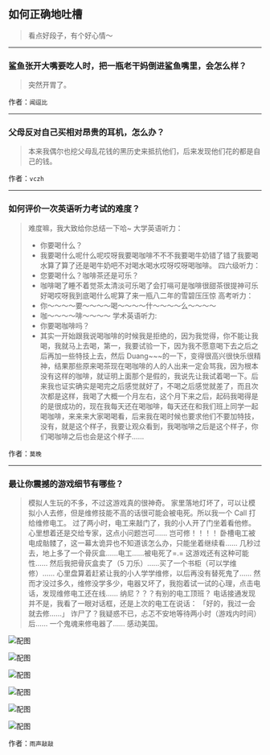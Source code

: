 ## 如何正确地吐槽

> 看点好段子，有个好心情～


 
---

### 鲨鱼张开大嘴要吃人时，把一瓶老干妈倒进鲨鱼嘴里，会怎么样？

> 突然开胃了。


作者：`闻逗比`

---

### 父母反对自己买相对昂贵的耳机，怎么办？

> 本来我偶尔也挖父母乱花钱的黑历史来抵抗他们，后来发现他们花的都是自己的钱。


作者：`vczh`

---

### 如何评价一次英语听力考试的难度？

> 难度嘛，我大致给你总结一下哈~
> 大学英语听力：
> - 你要喝什么？
> - 我要喝什么呢什么呢哎呀我要喝咖啡不不不我要喝牛奶错了错了我要喝水算了算了还是喝牛奶吧不对喝水喝水哎呀哎呀喝咖啡。
> 四六级听力：
> - 您要喝什么？咖啡茶还是可乐？
> - 咖啡喝了睡不着觉茶太清淡可乐喝了会打嗝可是咖啡很甜茶很提神可乐好喝哎呀我到底喝什么呢算了来一瓶八二年的雪碧压压惊
> 高考听力：
> - 你～～～～要～～～～喝～～～～什～～～～么～～～～
> - 咖～～～～啡～～～～
> 学术英语听力:
> - 你要喝咖啡吗？
> - 其实一开始跟我说喝咖啡的时候我是拒绝的，因为我觉得，你不能让我喝，我就马上去喝，第一，我要试验一下，因为我不愿意喝下去之后之后再加一些特技上去，然后 Duang~~~的一下，变得很高兴很快乐很精神，结果那些原来喝茶现在喝咖啡的人的人出来一定会骂我，因为根本没有这样的咖啡，就证明上面那个是假的，我说先让我试着喝一下。后来我也证实确实是喝完之后感觉就好了，不喝之后感觉就差了，而且次次都是这样，我喝了大概一个月左右，这个月下来之后，起码我喝得是的是很成功的，现在我每天还在喝咖啡，每天还在和我们班上同学一起喝咖啡，来来来大家喝喝看，后来我在喝时候也要求他们不要加特技，没有，就是这个样子，我要让观众看到，我喝咖啡之后是这个样子，你们喝咖啡之后也会是这个样子……


作者：`莫晚`

---

### 最让你震撼的游戏细节有哪些？

> 模拟人生玩的不多，不过这游戏真的很神奇。
> 家里落地灯坏了，可以让模拟小人去修，但是维修技能不高的话很可能会被电死。所以我一个 Call 打给维修电工。
> 过了两小时，电工来敲门了，我的小人开了门坐着看他修。
> 心里想着还是交给专家，这点小问题岂可……
> 岂可修！！！！
> 卧槽电工被电成骷髅了，这一幕太诡异也不知道该怎么办，只能坐着继续看……
> 几秒过去，地上多了一个骨灰盒……电工……被电死了=.=
> 这游戏还有这种可能性……
> 然后我把骨灰盒卖了（5 刀乐）……买了一个书柜（可以学维修）……
> 心里盘算着赶紧让我的小人学学维修，以后再没有替死鬼了……
> 然而才没过多久，维修没学多少，电器又坏了，我抱着试一试的心理，点击电话，发现维修电工还在线……
> 纳尼？？？有别的电工顶班？
> 电话接通发现并不是，我看了一眼对话框，还是上次的电工在说话：
> 「好的，我过一会就去修……」
> 诈尸了？我疑惑不已，忐忑不安地等待两小时（游戏内时间）后……
> 一个鬼魂来修电器了……
> 感动美国。



![配图](http://pic2.zhimg.com/70/v2-a1e4cab5ea08d2edff0c68b509da46ed_b.jpg)



![配图](http://pic2.zhimg.com/70/v2-cace913a7b2f5d452edb7b2a21b27bd9_b.jpg)



![配图](http://pic1.zhimg.com/70/v2-441d4373806aca1fc8637e86a80e131c_b.jpg)



![配图](http://pic2.zhimg.com/70/v2-0022aa4aad869677a6c00b8d20b74ce9_b.jpg)



![配图](http://pic3.zhimg.com/70/v2-f88f40e632cf8217fdbaf3034a50994e_b.jpg)



![配图](http://pic3.zhimg.com/70/v2-59f209cc4239a57274b3fd3165dd9136_b.jpg)


作者：`雨声敲敲`
